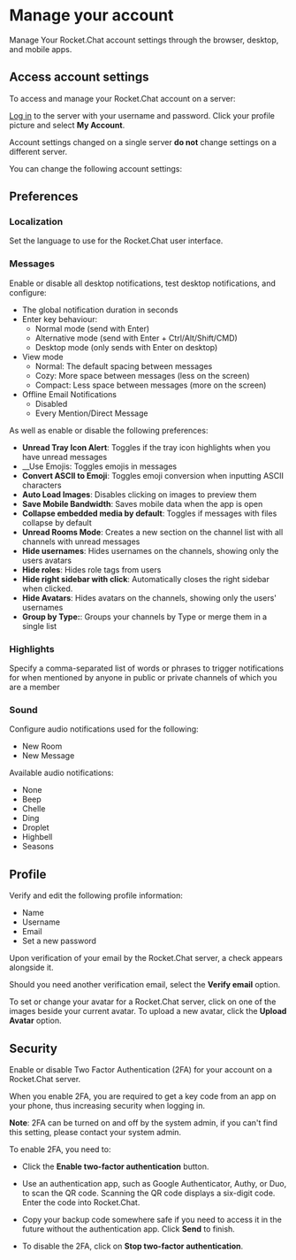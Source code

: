 # Manage your account

Manage Your Rocket.Chat account settings through the browser, desktop, and mobile apps.

## Access account settings

To access and manage your Rocket.Chat account on a server:

[Log in](/../login/) to the server with your username and password.
Click your profile picture and select **My Account**.

Account settings changed on a single server **do not** change settings on a different server.

You can change the following account settings:

## Preferences

### Localization

Set the language to use for the Rocket.Chat user interface.

### Messages

Enable or disable all desktop notifications, test desktop notifications, and configure:

- The global notification duration in seconds
- Enter key behaviour:
    - Normal mode (send with Enter)
    - Alternative mode (send with Enter + Ctrl/Alt/Shift/CMD)
    - Desktop mode (only sends with Enter on desktop)
- View mode
    - Normal: The default spacing between messages
    - Cozy: More space between messages (less on the screen)
    - Compact: Less space between messages (more on the screen)
- Offline Email Notifications
    - Disabled
    - Every Mention/Direct Message

As well as enable or disable the following preferences:

- __Unread Tray Icon Alert__: Toggles if the tray icon highlights when you have unread messages
- __Use Emojis: Toggles emojis in messages
- __Convert ASCII to Emoji__: Toggles emoji conversion when inputting ASCII characters
- __Auto Load Images__:  Disables clicking on images to preview them
- __Save Mobile Bandwidth__: Saves mobile data when the app is open
- __Collapse embedded media by default__:  Toggles if messages with files collapse by default
- __Unread Rooms Mode__: Creates a new section on the channel list with all channels with unread messages
- __Hide usernames__: Hides usernames on the channels, showing only the users avatars
- __Hide roles__: Hides role tags from users
- __Hide right sidebar with click__: Automatically closes the right sidebar when clicked.
- __Hide Avatars__: Hides avatars on the channels, showing only the users' usernames
- __Group by Type:__:  Groups your channels by Type or merge them in a single list

### Highlights

Specify a comma-separated list of words or phrases to trigger notifications for when mentioned by anyone in public or private channels of which you are a member

### Sound

Configure audio notifications used for the following:

- New Room
- New Message

Available audio notifications:

- None
- Beep
- Chelle
- Ding
- Droplet
- Highbell
- Seasons

## Profile

Verify and edit the following profile information:

- Name
- Username
- Email
- Set a new password

Upon verification of your email by the Rocket.Chat server, a check appears alongside it.

Should you need another verification email, select the **Verify email** option.

To set or change your avatar for a Rocket.Chat server, click on one of the images beside your current avatar. To upload a new avatar, click the **Upload Avatar** option.

## Security

Enable or disable Two Factor Authentication (2FA) for your account on a Rocket.Chat server.

When you enable 2FA, you are required to get a key code from an app on your phone, thus increasing security when logging in.

**Note**:  2FA can be turned on and off by the system admin, if you can't find this setting, please contact your system admin.

To enable 2FA, you need to:

- Click the **Enable two-factor authentication** button.

- Use an authentication app, such as Google Authenticator, Authy, or Duo, to scan the QR code. Scanning the QR code displays a six-digit code. Enter the code into Rocket.Chat.

- Copy your backup code somewhere safe if you need to access it in the future without the authentication app. Click **Send** to finish.

- To disable the 2FA, click on **Stop two-factor authentication**.
